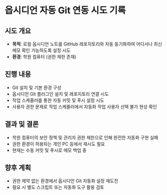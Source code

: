 # 옵시디언 자동 Git 연동 시도 기록

## 시도 개요
- **목적**: 로컬 옵시디언 노트를 GitHub 레포지토리와 자동 동기화하여 어디서나 최신 메모 확인 가능하도록 설정 시도
- **환경**: 학원 컴퓨터 (권한 제한 존재)

## 진행 내용
- Git 설치 및 기본 환경 구성
- 옵시디언 Git 플러그인 설치 및 레포지토리 연결 시도
- 작업 스케줄러를 통한 자동 커밋 및 푸시 설정 시도
- 사용자 권한 문제로 작업 스케줄러에서 자동화 작업 사용자 선택 불가 현상 확인

## 결과 및 결론
- 학원 컴퓨터의 보안 정책 및 관리자 권한 제한으로 인해 완전한 자동화 구현 실패
- 권한 환경이 허용되는 개인 PC 등에서 재시도 필요
- 현재는 수동 커밋 및 푸시로 메모 백업 중

## 향후 계획
- 권한 제약 없는 환경에서 옵시디언 Git 자동화 설정 재도전
- 필요 시 별도 스크립트 또는 자동화 도구 활용 검토
